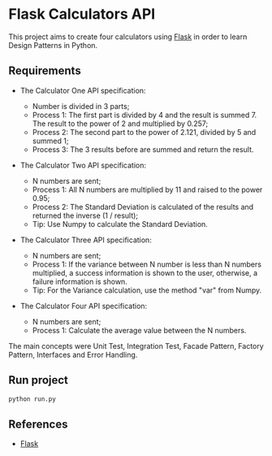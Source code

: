 # Flask Calculators API

This project aims to create four calculators using [Flask](https://flask.palletsprojects.com/en/3.0.x/) in order to learn Design Patterns in Python.

## Requirements

- The Calculator One API specification:
  * Number is divided in 3 parts;
  * Process 1: The first part is divided by 4 and the result is summed 7. The result to the power of 2 and multiplied by 0.257;
  * Process 2: The second part to the power of 2.121, divided by 5 and summed 1;
  * Process 3: The 3 results before are summed and return the result.

- The Calculator Two API specification:
  * N numbers are sent;
  * Process 1: All N numbers are multiplied by 11 and raised to the power 0.95;
  * Process 2: The Standard Deviation is calculated of the results and returned the inverse (1 / result);
  * Tip: Use Numpy to calculate the Standard Deviation.

- The Calculator Three API specification:
  * N numbers are sent;
  * Process 1: If the variance between N number is less than N numbers multiplied, a success information is shown to the user, otherwise, a failure information is shown.
  * Tip: For the Variance calculation, use the method "var" from Numpy.

- The Calculator Four API specification:
  * N numbers are sent;
  * Process 1: Calculate the average value between the N numbers.


The main concepts were Unit Test, Integration Test, Facade Pattern, Factory Pattern, Interfaces and Error Handling.

## Run project

```python
python run.py
```

## References

- [Flask](https://flask.palletsprojects.com/en/3.0.x/)
